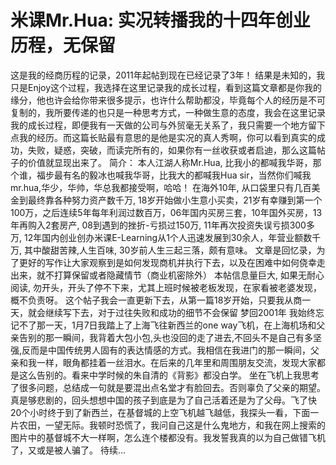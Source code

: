 # 米课Mr.Hua: 实况转播我的十四年创业历程，无保留

这是我的经商历程的记录，2011年起帖到现在已经记录了3年！ 结果是未知的，我只是Enjoy这个过程，我选择在这里记录我的成长过程，看到这篇文章都是你我的缘分，他也许会给你带来很多提示，也许什么帮助都没，毕竟每个人的经历是不可复制的，我所要传递的也只是一种思考方式，一种做生意的态度，我会在这里记录我的成长过程，即便我有一天做的公司与外贸毫无关系了，我只需要一个地方留下点我的经历。而这篇长贴最有意思的是他是实况的真人秀啊，你可以看到真实的成功，失败，疑惑，突破，而读完所有的，如果你有一丝收获或者启迪，那么这篇帖子的价值就显现出来了。
简介：
本人江湖人称Mr.Hua, 比我小的都喊我华哥，那个谁，福步最有名的毅冰也喊我华哥，比我大的都喊我Hua sir，当然你们喊我mr.hua,华少，华帅，华总我都接受啊，哈哈！
在海外10年, 从口袋里只有几百美金到最终靠各种努力资产数千万, 18岁开始做小生意小买卖，21岁有幸赚到第一个100万，之后连续5年每年利润过数百万，06年国内买房三套，10年国外买房，13年再购入2套房产, 08到遇到的挫折-亏损过150万, 11年再次投资失误亏损300多万, 12年国内创业创办米课E-Learning从1个人迅速发展到30余人，年营业额数千万, 其中酸甜苦辣,人生百味, 30岁前人生三起三落，颇有意味。
文章是回忆录，为了更好的写作让大家观察到是如何发现商机并执行下去，以及在困难中如何侥幸走出来，就不打算保留或者隐藏情节（商业机密除外）
本帖信息量巨大, 如果无耐心阅读, 勿开头，开头了停不下来，尤其上班时候被老板发现，在家看被老婆发现，概不负责呀。
这个帖子我会一直更新下去，从第一篇18岁开始，只要我从商一天，就会继续写下去，对于过往失败和成功的细节不会保留
梦回2001年
我始终忘记不了那一天，1月7日我踏上了上海飞往新西兰的one way飞机，在上海机场和父亲告别的那一瞬间，我背着大包小包,头也没回的走了进去,不回头不是自己有多坚强,反而是中国传统男人固有的表达情感的方式。我相信在我进门的那一瞬间，父亲和我一样，眼角都挂着一丝泪水。在后来的几年里和周围朋友交流，发现大家都是这么告别的。看来中学时候的朱自清的《背影》都没白学。
坐在飞机上我思考了很多问题，总结成一句就是要混出点名堂才有脸回去。否则辜负了父亲的期望。真是够悲剧的，回头想想中国的孩子到底是为了自己活着还是为了父母。飞了快20个小时终于到了新西兰，在基督城的上空飞机越飞越低，我探头一看，下面一片农田，一望无际。我顿时恐慌了，我问自己这是什么鬼地方，和我在网上搜索的图片中的基督城不大一样啊，怎么连个楼都没有。我发誓我真的以为自己做错飞机了，又或是被人骗了。
待续...

